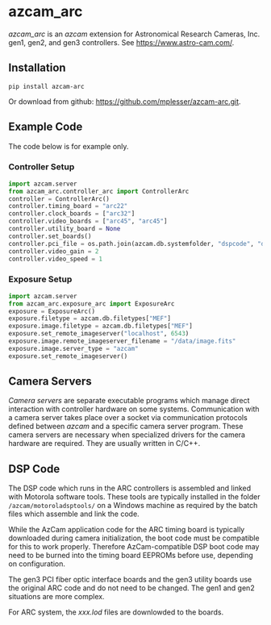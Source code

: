 # azcam_arc

*azcam_arc* is an *azcam* extension for Astronomical Research Cameras, Inc. gen1, gen2, and gen3 controllers. See https://www.astro-cam.com/.

## Installation

`pip install azcam-arc`

Or download from github: https://github.com/mplesser/azcam-arc.git.

## Example Code

The code below is for example only.

### Controller Setup
```python
import azcam.server
from azcam_arc.controller_arc import ControllerArc
controller = ControllerArc()
controller.timing_board = "arc22"
controller.clock_boards = ["arc32"]
controller.video_boards = ["arc45", "arc45"]
controller.utility_board = None
controller.set_boards()
controller.pci_file = os.path.join(azcam.db.systemfolder, "dspcode", "dsppci3", "pci3.lod")
controller.video_gain = 2
controller.video_speed = 1
```

### Exposure Setup
```python
import azcam.server
from azcam_arc.exposure_arc import ExposureArc
exposure = ExposureArc()
exposure.filetype = azcam.db.filetypes["MEF"]
exposure.image.filetype = azcam.db.filetypes["MEF"]
exposure.set_remote_imageserver("localhost", 6543)
exposure.image.remote_imageserver_filename = "/data/image.fits"
exposure.image.server_type = "azcam"
exposure.set_remote_imageserver()
```

## Camera Servers
*Camera servers* are separate executable programs which manage direct interaction with 
controller hardware on some systems. Communication with a camera server takes place over a socket via 
communication protocols defined between *azcam* and a specific camera server program. These 
camera servers are necessary when specialized drivers for the camera hardware are required.  They are 
usually written in C/C++. 

## DSP Code
The DSP code which runs in the ARC controllers is assembled and linked with
Motorola software tools. These tools are typically installed in the folder `/azcam/motoroladsptools/` on a
Windows machine as required by the batch files which assemble and link the code.

While the AzCam application code for the ARC timing board is typically downloaded during
camera initialization, the boot code must be compatible for this to work properly. Therefore
AzCam-compatible DSP boot code may need to be burned into the timing board EEPROMs before use, depending on configuration. 

The gen3 PCI fiber optic interface boards and the gen3 utility boards use the original ARC code and do not need to be changed. The gen1 and gen2 situations are more complex.

For ARC system, the *xxx.lod* files are downlowded to the boards.
